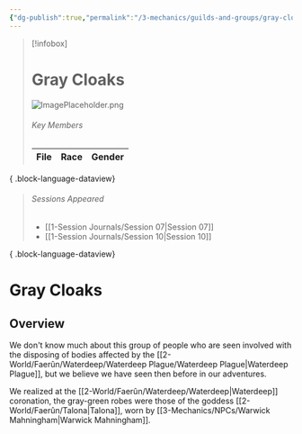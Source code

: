 ```yaml
---
{"dg-publish":true,"permalink":"/3-mechanics/guilds-and-groups/gray-cloaks/","tags":["Category/Group"],"created":"2025-02-23T15:15:16.016-05:00","updated":"2025-03-13T16:18:53.900-04:00"}
---
```


> [!infobox]
> # Gray Cloaks
> ![ImagePlaceholder.png](/img/user/z_Assets/Placeholder%20Images/ImagePlaceholder.png)
> ###### Key Members
>  | File | Race | Gender |
> | ---- | ---- | ------ |
> 
{ .block-language-dataview}
> ###### Sessions Appeared
>  - [[1-Session Journals/Session 07\|Session 07]]
> - [[1-Session Journals/Session 10\|Session 10]]
> 
{ .block-language-dataview}
# Gray Cloaks
## Overview
We don't know much about this group of people who are seen involved with the disposing of bodies affected by the [[2-World/Faerûn/Waterdeep/Waterdeep Plague/Waterdeep Plague\|Waterdeep Plague]], but we believe we have seen then before in our adventures.

We realized at the [[2-World/Faerûn/Waterdeep/Waterdeep\|Waterdeep]] coronation, the gray-green robes were those of the goddess [[2-World/Faerûn/Talona\|Talona]], worn by [[3-Mechanics/NPCs/Warwick Mahningham\|Warwick Mahningham]].

